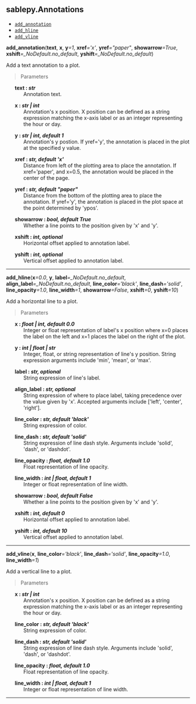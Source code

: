 ## sablepy.Annotations

- [`add_annotation`](#add-annotation)
- [`add_hline`](#add-hline)
- [`add_vline`](#add-vline)

<strong id='add-annotation'>add_annotation</strong>(<b>text</b>, <b>x</b>, <b>y</b><i>=1</i>, <b>xref</b><i>='x'</i>, <b>yref</b><i>="paper"</i>, <b>showarrow</b><i>=True</i>, <b>xshift</b><i>=\_NoDefault.no_default</i>, <b>yshift</b><i>=\_NoDefault.no_default</i>)

Add a text annotation to a plot.

> Parameters

<ul style='list-style: none'>
	<li id='add_annotation-text'>
		<b>text : <i>str</i></b>
		<ul style='list-style: none'>
			<li id='add_annotation-text-description'>Annotation text.</li>
		</ul>
	</li>
</ul>
<ul style='list-style: none'>
	<li id='add_annotation-x'>
		<b>x : <i>str | int</i></b>
		<ul style='list-style: none'>
			<li id='add_annotation-x-description'>Annotation's x position. X position can be defined as a string expression matching the x-axis label or as an integer representing the hour or day.</li>
		</ul>
	</li>
</ul>
<ul style='list-style: none'>
	<li id='add_annotation-y'>
		<b>y : <i>str | int, default 1</i></b>
		<ul style='list-style: none'>
			<li id='add_annotation-y-description'>Annotation's y postion. If yref='y', the annotation is placed in the plot at the specified y value.</li>
		</ul>
	</li>
</ul>
<ul style='list-style: none'>
	<li id='add_annotation-xref'>
		<b>xref : <i>str, default 'x'</i></b>
		<ul style='list-style: none'>
			<li id='add_annotation-xref-description'>Distance from left of the plotting area to place the annotation. If xref='paper', and x=0.5, the annotation would be placed in the center of the page.</li>
		</ul>
	</li>
</ul>
<ul style='list-style: none'>
	<li id='add_annotation-yref'>
		<b>yref : <i>str, default "paper"</i></b>
		<ul style='list-style: none'>
			<li id='add_annotation-yref-description'>Distance from the bottom of the plotting area to place the annotation. If yref='y', the annotation is placed in the plot space at the point determined by 'ypos'.</li>
		</ul>
	</li>
</ul>
<ul style='list-style: none'>
	<li id='add_annotation-showarrow'>
		<b>showarrow : <i>bool, default True</i></b>
		<ul style='list-style: none'>
			<li id='add_annotation-showarrow-description'>Whether a line points to the position given by 'x' and 'y'.</li>
		</ul>
	</li>
</ul>
<ul style='list-style: none'>
	<li id='add_annotation-xshift'>
		<b>xshift : <i>int, optional</i></b>
		<ul style='list-style: none'>
			<li id='add_annotation-xshift-description'>Horizontal offset applied to annotation label.</li>
		</ul>
	</li>
</ul>
<ul style='list-style: none'>
	<li id='add_annotation-yshift'>
		<b>yshift : <i>int, optional</i></b>
		<ul style='list-style: none'>
			<li id='add_annotation-yshift-description'>Vertical offset applied to annotation label.</li>
		</ul>
	</li>
</ul>

<hr>
<strong id='add-hline'>add_hline</strong>(<b>x</b><i>=0.0</i>, <b>y</b>, <b>label</b><i>=_NoDefault.no_default</i>, <b>align_label</b><i>=_NoDefault.no_default</i>, <b>line_color</b><i>='black'</i>, <b>line_dash</b><i>='solid'</i>, <b>line_opacity</b><i>=1.0</i>, <b>line_width</b><i>=1</i>, <b>showarrow</b><i>=False</i>, <b>xshift</b><i>=0</i>, <b>yshift</b><i>=10</i>)

Add a horizontal line to a plot.

> Parameters

<ul style='list-style: none'>
	<li id='add_hline-x'>
		<b>x : <i>float | int, default 0.0</i></b>
		<ul style='list-style: none'>
			<li id='add_hline-x-description'>Integer or float representation of label's x position where x=0 places the label on the left and x=1 places the label on the right of the plot.</li>
		</ul>
	</li>
</ul>
<ul style='list-style: none'>
	<li id='add_hline-y'>
		<b>y : <i>int | float | str</i></b>
		<ul style='list-style: none'>
			<li id='add_hline-y-description'>Integer, float, or string representation of line's y position. String expression arguments include 'min', 'mean', or 'max'.</li>
		</ul>
	</li>
</ul>
<ul style='list-style: none'>
	<li id='add_hline-label'>
		<b>label : <i>str, optional</i></b>
		<ul style='list-style: none'>
			<li id='add_hline-label-description'>String expression of line's label.</li>
		</ul>
	</li>
</ul>
<ul style='list-style: none'>
	<li id='add_hline-align_label'>
		<b>align_label : <i>str, optional</i></b>
		<ul style='list-style: none'>
			<li id='add_hline-align_label-description'>String expression of where to place label, taking precedence over the value given by 'x'. Accepted arguments include ['left', 'center', 'right'].</li>
		</ul>
	</li>
</ul>
<ul style='list-style: none'>
	<li id='add_hline-line_color'>
		<b>line_color : <i>str, default 'black'</i></b>
		<ul style='list-style: none'>
			<li id='add_hline-line_color-description'>String expression of color.</li>
		</ul>
	</li>
</ul>
<ul style='list-style: none'>
	<li id='add_hline-line_dash'>
		<b>line_dash : <i>str, default 'solid'</i></b>
		<ul style='list-style: none'>
			<li id='add_hline-line_dash-description'>String expression of line dash style. Arguments include 'solid', 'dash', or 'dashdot'.</li>
		</ul>
	</li>
</ul>
<ul style='list-style: none'>
	<li id='add_hline-line_opacity'>
		<b>line_opacity : <i>float, default 1.0</i></b>
		<ul style='list-style: none'>
			<li id='add_hline-line_opacity-description'>Float representation of line opacity.</li>
		</ul>
	</li>
</ul>
<ul style='list-style: none'>
	<li id='add_hline-line_width'>
		<b>line_width : <i>int | float, default 1</i></b>
		<ul style='list-style: none'>
			<li id='add_hline-line_width-description'>Integer or float representation of line width.</li>
		</ul>
	</li>
</ul>
<ul style='list-style: none'>
	<li id='add_hline-showarrow'>
		<b>showarrow : <i>bool, default False</i></b>
		<ul style='list-style: none'>
			<li id='add_hline-showarrow-description'>Whether a line points to the position given by 'x' and 'y'.</li>
		</ul>
	</li>
</ul>
<ul style='list-style: none'>
	<li id='add_hline-xshift'>
		<b>xshift : <i>int, default 0</i></b>
		<ul style='list-style: none'>
			<li id='add_hline-xshift-description'>Horizontal offset applied to annotation label.</li>
		</ul>
	</li>
</ul>
<ul style='list-style: none'>
	<li id='add_hline-yshift'>
		<b>yshift : <i>int, default 10</i></b>
		<ul style='list-style: none'>
			<li id='add_hline-yshift-description'>Vertical offset applied to annotation label.</li>
		</ul>
	</li>
</ul>

<hr>

<strong id='add-vline'>add_vline</strong>(<b>x</b>, <b>line_color</b><i>='black'</i>, <b>line_dash</b><i>='solid'</i>, <b>line_opacity</b><i>=1.0</i>, <b>line_width</b><i>=1</i>)

Add a vertical line to a plot.

> Parameters

<ul style='list-style: none'>
	<li id='add_vline-x'>
		<b>x : <i>str | int</i></b>
		<ul style='list-style: none'>
			<li id='add_vline-x-description'>Annotation's x position. X position can be defined as a string expression matching the x-axis label or as an integer representing the hour or day.</li>
		</ul>
	</li>
</ul>
<ul style='list-style: none'>
	<li id='add_vline-line_color'>
		<b>line_color : <i>str, default 'black'</i></b>
		<ul style='list-style: none'>
			<li id='add_vline-line_color-description'>String expression of color.</li>
		</ul>
	</li>
</ul>
<ul style='list-style: none'>
	<li id='add_vline-line_dash'>
		<b>line_dash : <i>str, default 'solid'</i></b>
		<ul style='list-style: none'>
			<li id='add_vline-line_dash-description'>String expression of line dash style. Arguments include 'solid', 'dash', or 'dashdot'.</li>
		</ul>
	</li>
</ul>
<ul style='list-style: none'>
	<li id='add_vline-line_opacity'>
		<b>line_opacity : <i>float, default 1.0</i></b>
		<ul style='list-style: none'>
			<li id='add_vline-line_opacity-description'>Float representation of line opacity.</li>
		</ul>
	</li>
</ul>
<ul style='list-style: none'>
	<li id='add_vline-line_width'>
		<b>line_width : <i>int | float, default 1</i></b>
		<ul style='list-style: none'>
			<li id='add_vline-line_width-description'>Integer or float representation of line width.</li>
		</ul>
	</li>
</ul>

<hr>
